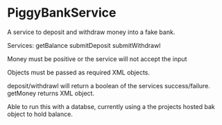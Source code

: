 PiggyBankService
================

A service to deposit and withdraw money into a fake bank.

Services:
getBalance
submitDeposit
submitWithdrawl


Money must be positive or the service will not accept the input

Objects must be passed as required XML objects.

deposit/withdrawl will return a boolean of the services success/failure.
getMoney returns XML object.

Able to run this with a databse, currently using a the projects hosted bak object to hold balance.

